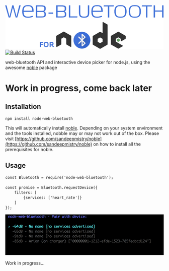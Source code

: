 ![node-web-bluetooth logo](./node-web-bluetooth.png)
[![Build Status](https://travis-ci.org/ijzerenhein/node-web-bluetooth.svg?branch=master)](https://travis-ci.org/ijzerenhein/node-web-bluetooth)


web-bluetooth API and interactive device picker for node.js, using the awesome [noble](https://github.com/sandeepmistry/noble) package

# Work in progress, come back later

## Installation

	npm install node-web-bluetooth
	
This will automatically install [noble](https://github.com/sandeepmistry/noble). Depending on your system environment and the tools installed, nobble may or may not work out of the box. Please visit [https://github.com/sandeepmistry/noble](https://github.com/sandeepmistry/noble) on how to install all the prerequisites for noble.

## Usage

	const Bluetooth	= require('node-web-bluetooth');
	
	const promise = Bluetooth.requestDevice({
		filters: [
			{services: ['heart_rate']}
		]
	});

![node-web-bluetooth-request-device](./node-web-bluetooth-request-device.gif)
	
	
Work in progress...



